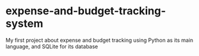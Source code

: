 # expense-and-budget-tracking-system
My first project about expense and budget tracking using Python as its main language, and SQLite for its database
